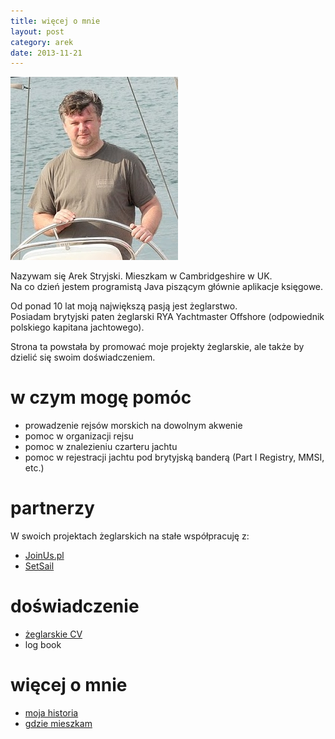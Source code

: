 ```yaml
---
title: więcej o mnie
layout: post
category: arek
date: 2013-11-21
---
```

![Arek](/img/ja/Picture144.jpg)

Nazywam się Arek Stryjski. Mieszkam w Cambridgeshire w UK.  
Na co dzień jestem programistą Java piszącym głównie aplikacje księgowe.

Od ponad 10 lat moją największą pasją jest żeglarstwo.  
Posiadam brytyjski paten żeglarski RYA Yachtmaster Offshore (odpowiednik polskiego kapitana jachtowego).

Strona ta powstała by promować moje projekty żeglarskie, ale także by dzielić się swoim doświadczeniem.

w czym mogę pomóc
==================
* prowadzenie rejsów morskich na dowolnym akwenie
* pomoc w organizacji rejsu
* pomoc w znalezieniu czarteru jachtu
* pomoc w rejestracji jachtu pod brytyjską banderą (Part I Registry, MMSI, etc.)

partnerzy
==========
W swoich projektach żeglarskich na stałe współpracuję z:

* [JoinUs.pl](http://www.joinus.pl)
* [SetSail](http://www.rejsbus.co.uk/klub/)

doświadczenie 
==============
* [żeglarskie CV](/arek/sailing-cv/)
* log book

więcej o mnie
==============
* [moja historia](/arek/about-me)
* [gdzie mieszkam](/arek/fenland)
